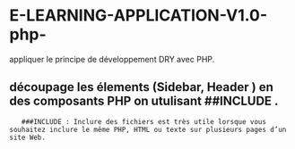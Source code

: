 # E-LEARNING-APPLICATION-V1.0-php-
appliquer le principe de développement DRY avec PHP.



 ## découpage les élements (Sidebar, Header ) en des composants PHP on utulisant ##INCLUDE .
       ###INCLUDE : Inclure des fichiers est très utile lorsque vous souhaitez inclure le même PHP, HTML ou texte sur plusieurs pages d’un site Web.
